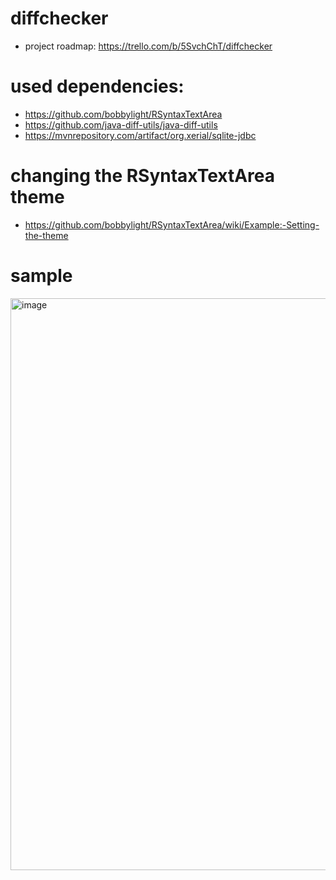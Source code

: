 # diffchecker
- project roadmap: https://trello.com/b/5SvchChT/diffchecker

# used dependencies: 
- https://github.com/bobbylight/RSyntaxTextArea
- https://github.com/java-diff-utils/java-diff-utils
- https://mvnrepository.com/artifact/org.xerial/sqlite-jdbc

# changing the RSyntaxTextArea theme
- https://github.com/bobbylight/RSyntaxTextArea/wiki/Example:-Setting-the-theme

# sample
<img width="1283" height="915" alt="image" src="https://github.com/user-attachments/assets/3c8a5a79-46eb-4027-ac81-154f16f0d5ef" />
